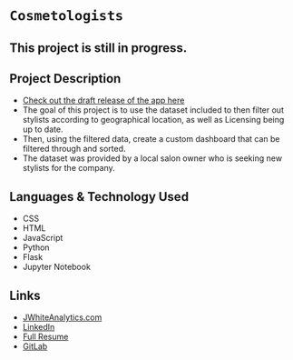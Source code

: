 # `Cosmetologists`

## This project is still in progress.

## Project Description

- [Check out the draft release of the app here](https://stylist-project-357102.uc.r.appspot.com/)
- The goal of this project is to use the dataset included to then filter out stylists according to geographical location, as well as Licensing being up to date.
- Then, using the filtered data, create a custom dashboard that can be filtered through and sorted.
- The dataset was provided by a local salon owner who is seeking new stylists for the company.

## Languages & Technology Used

- CSS
- HTML
- JavaScript
- Python
- Flask
- Jupyter Notebook

## Links
- [JWhiteAnalytics.com](https://jwhiteanalytics.com)
- [LinkedIn](https://www.linkedin.com/in/jwhite1987)
- [Full Resume](https://jwhiteanalytics.com/JWhite%20DataAnalyst.pdf)
- [GitLab](https://gitlab.com/jimmywhite1987)
